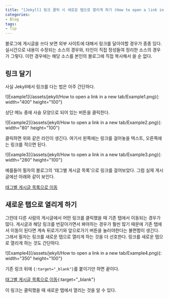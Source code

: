 ```yaml
---
title: "[Jekyll] 링크 클릭 시 새로운 탭으로 열리게 하기 (How to open a link in a new tab)"
categories:
- Blog
tags:
- Tip
---
```


블로그에 게시글을 쓰다 보면 외부 사이트에 대해서 링크를 달아야할 경우가 종종 있다. 실시간으로 내용이 수정되는 소스의 경우와, 타인이 직접 정성들여 정리한 소스의 경우가 그렇다. 이런 경우에는 해당 소스를 본인의 블로그에 직접 복사해서 쓸 순 없다.

## 링크 달기

사실 Jekyll에서 링크를 다는 법은 아주 간단하다.

![Example1](/assets/jekyll/How to open a link in a new tab/Example1.png){: width="400" height="100"}

상단 메뉴 중에 사슬 모양으로 되어 있는 버튼을 클릭한다.

![Example2](/assets/jekyll/How to open a link in a new tab/Example2.png){: width="80" height="100"}

클릭하면 위와 같은 라인이 생긴다. 여기서 왼쪽에는 링크를 걸어놓을 텍스트, 오른쪽에는 링크를 적으면 된다.

![Example3](/assets/jekyll/How to open a link in a new tab/Example3.png){: width="280" height="100"}

예를들어 필자의 블로그의 '태그별 게시글 목록'으로 링크를 걸어보았다. 그럼 실제 게시글에선 아래와 같이 보인다.

[태그별 게시글 목록으로 이동](/tags/)

## 새로운 탭으로 열리게 하기

그런데 다른 사람의 게시글에서 어떤 링크를 클릭했을 때 기존 탭에서 이동되는 경우가 많다. 게시글과 해당 링크를 번갈아가면서 봐야하는 경우가 훨씬 많기 때문에 기존 탭에서 이동이 된다면 계속 뒤로가기와 앞으로가기 버튼을 눌러야한다는 불편함이 생긴다. 그래서 필자는 링크를 새로운 탭으로 열리게 하는 것을 더 선호한다. 링크를 새로운 탭으로 열리게 하는 것도 간단하다.

![Example4](/assets/jekyll/How to open a link in a new tab/Example4.png){: width="350" height="100"}

기존 링크 뒤에 `{:target="_blank"}`를 붙이기만 하면 끝이다.

[태그별 게시글 목록으로 이동](/tags/){:target="_blank"}

이 링크는 클릭했을 때 새로운 탭에서 열리는 것을 알 수 있다.
